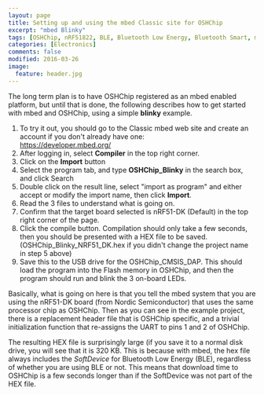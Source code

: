 ```yaml
---
layout: page
title: Setting up and using the mbed Classic site for OSHChip
excerpt: "mbed Blinky"
tags: [OSHChip, nRF51822, BLE, Bluetooth Low Energy, Bluetooth Smart, mbed]
categories: [Electronics]
comments: false
modified: 2016-03-26
image:
  feature: header.jpg
---
```


The long term plan is to have OSHChip registered as an mbed enabled platform, but until that is done,
the following describes how to get started with mbed and OSHChip, using a simple **blinky** example.

1. To try it out, you should go to the Classic mbed web site and create an account if you don't already
have one:  
  <a href="https://developer.mbed.org/" target="_blank">https://developer.mbed.org/</a>
2. After logging in, select **Compiler** in the top right corner.
3. Click on the **Import** button
4. Select the program tab, and type **OSHChip_Blinky** in the search box, and click Search
5. Double click on the result line, select "import as program" and either accept or modify the import
   name, then click **Import**.
6. Read the 3 files to understand what is going on.
7. Confirm that the target board selected is nRF51-DK (Default) in the top right corner of the page.
8. Click the compile button. Compilation should only take a few seconds, then you should be presented
   with a HEX file to be saved. (OSHChip_Blinky_NRF51_DK.hex if you didn't change the project name in
   step 5 above)
9. Save this to the USB drive for the OSHChip_CMSIS_DAP. This should load the program into the Flash
   memory in OSHChip, and then the program should run and blink the 3 on-board LEDs.

Basically, what is going on here is that you tell the mbed system that you are using the nRF51-DK board
(from Nordic Semiconductor) that uses the same processor chip as OSHChip. Then as you can see in the
example project, there is a replacement header file that is OSHChip specific, and a trivial
initialization function that re-assigns the UART to pins 1 and 2 of OSHChip.

The resulting HEX file is surprisingly large (if you save it to a normal disk drive, you will see that
it is 320 KB. This is because with mbed, the hex file always includes the *SoftDevice* for Bluetooth
Low Energy (BLE), regardless of whether you are using BLE or not. This means that download time to
OSHChip is a few seconds longer than if the SoftDevice was not part of the HEX file.
